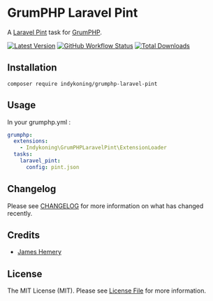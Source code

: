 # GrumPHP Laravel Pint

A [Laravel Pint](https://laravel.com/docs/9.x/pint) task for [GrumPHP](https://github.com/phpro/grumphp).

[![Latest Version](https://img.shields.io/github/release/indykoning/grumphp-laravel-pint?style=flat-square)](https://github.com/indykoning/grumphp-laravel-pint/releases)
[![GitHub Workflow Status](https://img.shields.io/github/workflow/status/indykoning/grumphp-laravel-pint/tests?style=flat-square)](https://github.com/indykoning/grumphp-laravel-pint/actions/workflows/tests.yml)
[![Total Downloads](https://img.shields.io/packagist/dt/indykoning/grumphp-laravel-pint?style=flat-square)](https://packagist.org/packages/indykoning/grumphp-laravel-pint)

## Installation

	composer require indykoning/grumphp-laravel-pint

## Usage

In your grumphp.yml : 

```yaml
grumphp:
  extensions:
    - Indykoning\GrumPHPLaravelPint\ExtensionLoader
  tasks:
    laravel_pint:
      config: pint.json
```

## Changelog

Please see [CHANGELOG](CHANGELOG.md) for more information on what has changed recently.

## Credits

- [James Hemery](https://github.com/jameshemery)

## License

The MIT License (MIT). Please see [License File](LICENSE.md) for more information.

